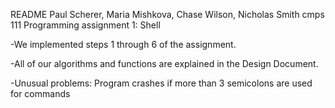 README
Paul Scherer, Maria Mishkova, Chase Wilson, Nicholas Smith
cmps 111
Programming assignment 1: Shell

-We implemented steps 1 through 6 of the assignment.

-All of our algorithms and functions are explained in
the Design Document.

-Unusual problems:
     Program crashes if more than 3 semicolons are used for commands

